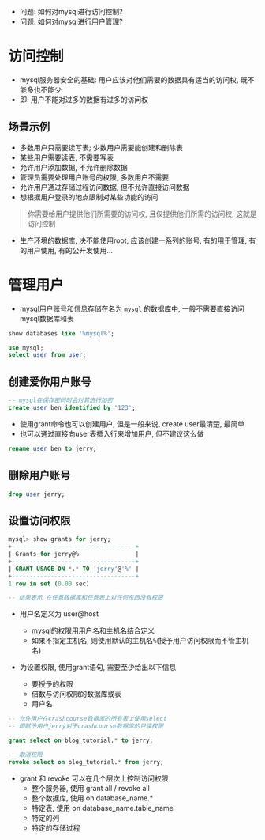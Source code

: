 + 问题: 如何对mysql进行访问控制?
+ 问题: 如何对mysql进行用户管理?

# 访问控制

+ mysql服务器安全的基础: 用户应该对他们需要的数据具有适当的访问权, 既不能多也不能少
+ 即: 用户不能对过多的数据有过多的访问权

## 场景示例

+ 多数用户只需要读写表; 少数用户需要能创建和删除表
+ 某些用户需要读表, 不需要写表
+ 允许用户添加数据, 不允许删除数据
+ 管理员需要处理用户账号的权限, 多数用户不需要
+ 允许用户通过存储过程访问数据, 但不允许直接访问数据
+ 想根据用户登录的地点限制对某些功能的访问

> 你需要给用户提供他们所需要的访问权, 且仅提供他们所需的访问权; 这就是访问控制

+ 生产环境的数据库, 决不能使用root, 应该创建一系列的账号, 有的用于管理, 有的用户使用, 有的公开发使用...

# 管理用户

+ mysql用户账号和信息存储在名为 `mysql` 的数据库中, 一般不需要直接访问mysql数据库和表

```sql
show databases like '%mysql%';

use mysql;
select user from user;
```

## 创建爱你用户账号

```sql
-- mysql在保存密码时会对其进行加密
create user ben identified by '123';
```

+ 使用grant命令也可以创建用户, 但是一般来说, create user最清楚, 最简单
+ 也可以通过直接向user表插入行来增加用户, 但不建议这么做

```sql
rename user ben to jerry;
```

## 删除用户账号

```sql
drop user jerry;
```

## 设置访问权限

```sql
mysql> show grants for jerry;
+-----------------------------------+
| Grants for jerry@%                |
+-----------------------------------+
| GRANT USAGE ON *.* TO 'jerry'@'%' |
+-----------------------------------+
1 row in set (0.00 sec)

-- 结果表示 在任意数据库和任意表上对任何东西没有权限
```

+ 用户名定义为 user@host
    + mysql的权限用用户名和主机名结合定义
    + 如果不指定主机名, 则使用默认的主机名`%`(授予用户访问权限而不管主机名)

+ 为设置权限, 使用grant语句, 需要至少给出以下信息
    + 要授予的权限
    + 倍数与访问权限的数据库或表
    + 用户名

```sql
-- 允许用户在crashcourse数据库的所有表上使用select
-- 即赋予用户jerry对于crashcourse数据库的只读权限

grant select on blog_tutorial.* to jerry;

-- 取消权限
revoke select on blog_tutorial.* from jerry;
```

+ grant 和 revoke 可以在几个层次上控制访问权限
    + 整个服务器, 使用 grant all / revoke all
    + 整个数据库, 使用 on database_name.*
    + 特定表, 使用 on database_name.table_name
    + 特定的列
    + 特定的存储过程




